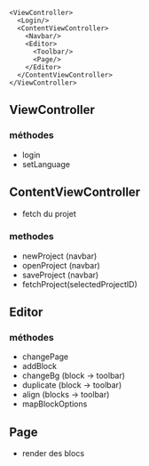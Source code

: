 ```
<ViewController>
  <Login/>
  <ContentViewController>
    <Navbar/>
    <Editor>
      <Toolbar/>
      <Page/>
    </Editor>
  </ContentViewController>
</ViewController>
```
## ViewController
### méthodes
- login
- setLanguage

## ContentViewController
- fetch du projet

### methodes
- newProject (navbar)
- openProject (navbar)
- saveProject (navbar)
- fetchProject(selectedProjectID)

## Editor
### méthodes
- changePage 
- addBlock
- changeBg (block -> toolbar)
- duplicate (block -> toolbar)
- align (blocks -> toolbar)
- mapBlockOptions

## Page
- render des blocs